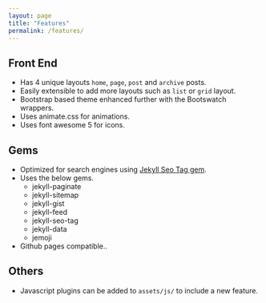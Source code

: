 ```yaml
---
layout: page
title: "Features"
permalink: /features/
---
```


## Front End

- Has 4 unique layouts `home`, `page`, `post` and `archive` posts.
- Easily extensible to add more layouts such as `list` or `grid` layout.
- Bootstrap based theme enhanced further with the Bootswatch wrappers.
- Uses animate.css for animations.
- Uses font awesome 5 for icons.

## Gems

- Optimized for search engines using [Jekyll Seo Tag gem][1].
- Uses the below gems.
  - jekyll-paginate
  - jekyll-sitemap
  - jekyll-gist
  - jekyll-feed
  - jekyll-seo-tag
  - jekyll-data
  - jemoji
- Github pages compatible..

## Others

- Javascript plugins can be added to `assets/js/` to include a new feature.

[1]: https://github.com/jekyll/jekyll-seo-tag
